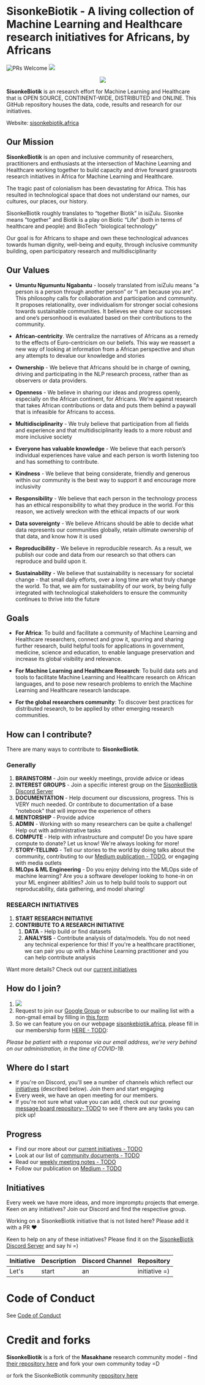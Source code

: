  # SisonkeBiotik - A living collection of Machine Learning and Healthcare research initiatives for Africans, by Africans


![PRs Welcome](https://img.shields.io/badge/PRs-welcome-brightgreen.svg)
[![](https://img.shields.io/discord/808957148284321833?label=Join%20chat%20-%20Discord)](https://discord.gg/YKDeK2QeUB)

<div align="center">
<img src="https://www.startpage.com/av/proxy-image?piurl=https%3A%2F%2Fimages2.minutemediacdn.com%2Fimage%2Fupload%2Fc_fit%2Cf_auto%2Cfl_lossy%2Cq_auto%2Cw_728%2Fv1555999902%2Fshape%2Fmentalfloss%2Fconstruction_8.gif%3Fitok%3Di0AHeyO3&sp=1619426074T8210839b62f6505dd220cfa81cfbd4f6794bb1412aef9926ffb48e3964b32ccc" >
</div>

**SisonkeBiotik** is an research effort for Machine Learning and Healthcare that is OPEN SOURCE, CONTINENT-WIDE, DISTRIBUTED and ONLINE. This GitHub repository houses the data, code, results and research for our initiatives.

Website: [sisonkebiotik.africa](https://sisonkebiotik.africa)

## Our Mission

**SisonkeBiotik** is an open and inclusive community of researchers, practitioners and enthusiasts at the intersection of Machine Learning and Healthcare working together to build capacity and drive forward grassroots research initiatives in Africa for Machine Learning and Healthcare.   

The tragic past of colonialism has been devastating for Africa. This has resulted in technological space that does not understand our names, our cultures, our places, our history. 

SisonkeBiotik roughly translates to “together Biotik” in isiZulu. Sisonke means “together” and Biotik is a play on Biotic “Life” (both in terms of healthcare and people) and BioTech “biological technology”

Our goal is for Africans to shape and own these technological advances towards human dignity, well-being and equity, through inclusive community building, open participatory research and multidisciplinarity


## Our Values 

- **Umuntu Ngumuntu Ngabantu** - loosely translated from isiZulu means “a person is a person through another person” or “I am because you are”. This philosophy calls for collaboration and participation and community. It proposes relationality, over individualism for stronger social cohesions towards sustainable communities. It believes we share our successes and one’s personhood is evaluated based on their contributions to the community.  

- **African-centricity**. We centralize the narratives of Africans as a remedy to the effects of Euro-centricism on our beliefs. This way we reassert a new way of looking at information from a African perspective and shun any attempts to devalue our knowledge and stories

- **Ownership** - We believe that Africans should be in charge of owning, driving and participating in the NLP research process, rather than as observers or data providers. 

- **Openness** - We believe in sharing our ideas and progress openly, especially on the African continent, for Africans. We’re against research that takes African contributions or data and puts them behind a paywall that is infeasible for Africans to access. 

- **Multidisciplinarity** - We truly believe that participation from all fields and experience and that multidisciplinarity leads to a more robust and more inclusive society

- **Everyone has valuable knowledge** - We believe that each person’s individual experiences have value and each person is worth listening too and has something to contribute. 

- **Kindness** - We believe that being considerate, friendly and generous within our community is the best way to support it and encourage more inclusivity

- **Responsibility** - We believe that each person in the technology process has an ethical responsibility to what they produce in the world. For this reason, we actively wreckon with the ethical impacts of our work

- **Data sovereignty** - We believe Africans should be able to decide what data represents our communities globally, retain ultimate ownership of that data, and know how it is used

- **Reproducibility** - We believe in reproducible research. As a result, we publish our code and data from our research so that others can reproduce and build upon it.  

- **Sustainability** - We believe that sustainability is necessary for societal change - that small daily efforts, over a long time are what truly change the world. To that, we aim for sustainability of our work, by being fully integrated with technological stakeholders to ensure the community continues to thrive into the future 



## Goals

- **For Africa**: To build and facilitate a community of Machine Learning and Healthcare researchers, connect and grow it, spurring and sharing further research, build helpful tools for applications in government, medicine, science and education, to enable language preservation and increase its global visibility and relevance. 

- **For Machine Learning and Healthcare Research**: To build data sets and tools to facilitate Machine Learning and Healthcare research on African languages, and to pose new research problems to enrich the Machine Learning and Healthcare research landscape.

- **For the global researchers community**: To discover best practices for distributed research, to be applied by other emerging research communities.

## How can I contribute?

There are many ways to contribute to **SisonkeBiotik**.

### Generally 
1. **BRAINSTORM** - Join our weekly meetings, provide advice or ideas
2. **INTEREST GROUPS** - Join a specific interest group on the [SisonkeBiotik Discord Server](https://discord.gg/YKDeK2QeUB)
3. **DOCUMENTATION** - Help document our discussions, progress. This is VERY much needed. Or contribute to documentation of a base "notebook" that will improve the experience of others
4. **MENTORSHIP** - Provide advice
5. **ADMIN** - Working with so many researchers can be quite a challenge! Help out with administrative tasks
6. **COMPUTE** - Help with infrastructure and compute! Do you have spare compute to donate? Let us know! We're always looking for more!
7. **STORY-TELLING** - Tell our stories to the world by doing talks about the community, contributing to our [Medium publication - TODO](), or engaging with media outlets
8. **MLOps & ML Engineering** - Do you enjoy delving into the MLOps side of machine learning? Are you a software developer looking to hone-in on your ML engineer abilities? Join us to help build tools to support out reproducability, data gathering, and model sharing!

### RESEARCH INITIATIVES  
1. **START RESEARCH INITIATIVE**
2. **CONTRIBUTE TO A RESEARCH INITIATIVE**
   1. **DATA** - Help build or find datasets 
   2. **ANALYSIS** - Contribute analysis of data/models. You do not need any technical experience for this! If you're a healthcare practitioner, we can pair you up with a Machine Learning practitioner and you can help contribute analysis


Want more details? Check out our [current initiatives](https://github.com/SisonkeBiotik-Africa/SisonkeBiotik-Community/blob/master/initiatives.md)

## How do I join?

1. [![](https://img.shields.io/discord/808957148284321833?label=Join%20chat%20-%20Discord)](https://discord.gg/YKDeK2QeUB)
2. Request to join our [Google Group](https://groups.google.com/g/sisonkebiotik) or subscribe to our mailing list with a non-gmail email by filling in [this form](https://forms.gle/3qRMbkcktLSi8k1i7)
3. So we can feature you on our webpage [sisonkebiotik.africa](https://sisonkebiotik.africa), please fill in our membership form [HERE - TODO]():


*Please be patient with a response via our email address, we're very behind on our administration, in the time of COVID-19.*

## Where do I start

- If you're on Discord, you'll see a number of channels which reflect our [initiatives](#initiatives) (described below). Join them and start engaging
- Every week, we have an open meeting for our members.
- If you're not sure what value you can add, check out our growing [message board repository- TODO]() to see if there are any tasks you can pick up!

## Progress

- Find our more about our [current initiatives - TODO]()
- Look at our list of [community documents - TODO]()
- Read our [weekly meeting notes - TODO]()
- Follow our publication on [Medium - TODO]()
## Initiatives

Every week we have more ideas, and more impromptu projects that emerge. Keen on any initiatives? Join our Discord and find the respective group.

Working on a SisonkeBiotik initiative that is not listed here? Please add it with a PR :heart:

Keen to help on any of these initiatives? Please find it on the [SisonkeBiotik Discord Server](https://discord.gg/YKDeK2QeUB) and say hi =) 

| Initiative | Description | Discord Channel | Repository |
|------------|-------------|-----------------|------------|
| Let's         | start           | an               | initiative =)          |
# Code of Conduct

See [Code of Conduct](CODE_OF_CONDUCT.md)


# Credit and forks 
**SisonkeBiotik** is a fork of the **Masakhane** research community model - find [their repository here](https://github.com/masakhane-io/masakhane-community) and fork your own community today =D 

or fork the SisonkeBiotik community [repository here](https://github.com/SisonkeBiotik-Africa/SisonkeBiotik-Community)
